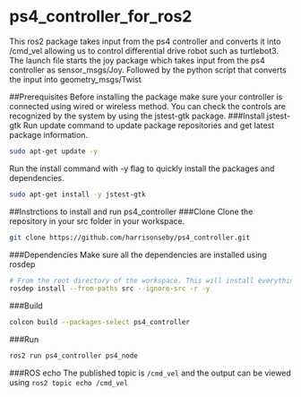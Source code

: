 # ps4_controller_for_ros2
This ros2 package takes input from the ps4 controller and converts it into /cmd_vel allowing us to control differential drive robot such as turtlebot3. The launch file starts the joy package which takes input from the ps4 controller as sensor_msgs/Joy. Followed by the python script that converts the input into geometry_msgs/Twist

##Prerequisites
Before installing the package make sure your controller is connected using wired or wireless method. 
You can check the controls are recognized by the system by using the jstest-gtk package.
###Install jstest-gtk
Run update command to update package repositories and get latest package information.
```bash
sudo apt-get update -y
```
Run the install command with -y flag to quickly install the packages and dependencies. 
```bash
sudo apt-get install -y jstest-gtk
```

##Instrctions to install and run ps4_controller
###Clone 
Clone the repository in your src folder in your workspace.
```bash
git clone https://github.com/harrisonseby/ps4_controller.git
```
###Dependencies
Make sure all the dependencies are installed using rosdep
```bash
# From the root directory of the workspace. This will install everything mentioned in package.xml
rosdep install --from-paths src --ignore-src -r -y
```
###Build
```bash
colcon build --packages-select ps4_controller
```
###Run
```bash
ros2 run ps4_controller ps4_node
```
###ROS echo
The published topic is `/cmd_vel` and the output can be viewed using `ros2 topic echo /cmd_vel`
